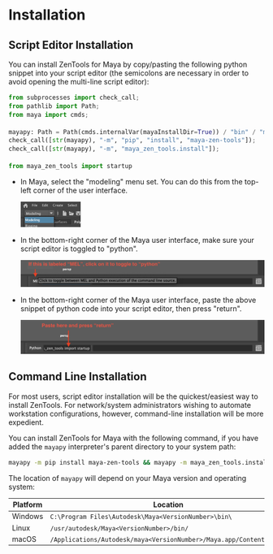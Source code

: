 
# Installation

## Script Editor Installation

You can install ZenTools for Maya by copy/pasting the following python snippet
into your script editor (the semicolons are necessary in order to avoid
opening the multi-line script editor):

```python
from subprocesses import check_call;
from pathlib import Path;
from maya import cmds;

mayapy: Path = Path(cmds.internalVar(mayaInstallDir=True)) / "bin" / "mayapy";
check_call([str(mayapy), "-m", "pip", "install", "maya-zen-tools"]);
check_call([str(mayapy), "-m", "maya_zen_tools.install"]);

from maya_zen_tools import startup
```

-   In Maya, select the "modeling" menu set. You can do this from the top-left
    corner of the user interface.

    <img alt="Modeling Menu Set" src="../assets/images/install-modeling-menu-set.png" height="50px" />

-   In the bottom-right corner of the Maya user interface, make
    sure your script editor is toggled to "python".

    ![Toggle Script Editor](assets/images/install-script-editor-toggle.png)

-   In the bottom-right corner of the Maya user interface, paste the
    above snippet of python code into your script editor, then press "return".

    ![Modeling Menu Set](assets/images/install-script-editor-paste.png)

## Command Line Installation

For most users, script editor installation will be the quickest/easiest way
to install ZenTools. For network/system administrators wishing to automate
workstation configurations, however, command-line installation will be more
expedient.

You can install ZenTools for Maya with the following command, if you have added
the `mayapy` interpreter's parent directory to your system path:

```bash
mayapy -m pip install maya-zen-tools && mayapy -m maya_zen_tools.install
```

The location of `mayapy` will depend on your Maya version and operating system:

| Platform | Location                                                            |
|----------|---------------------------------------------------------------------|
| Windows  | `C:\Program Files\Autodesk\Maya<VersionNumber>\bin\`                |
| Linux    | `/usr/autodesk/Maya<VersionNumber>/bin/`                            |
| macOS    | `/Applications/Autodesk/maya<VersionNumber>/Maya.app/Contents/bin/` |